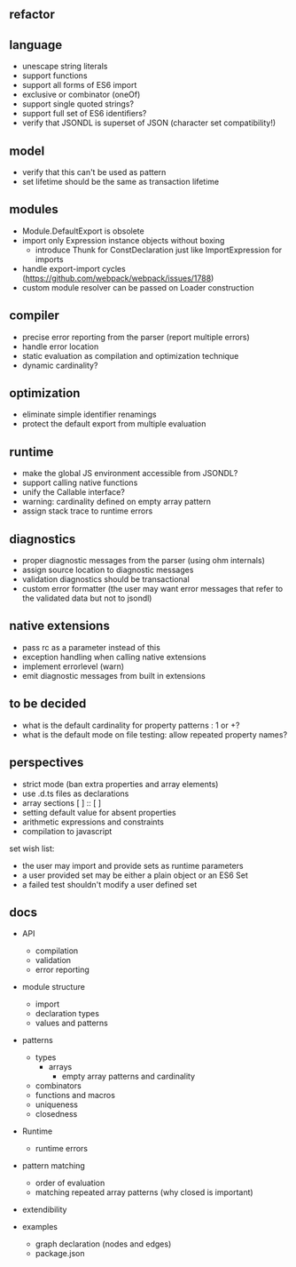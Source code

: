 ## refactor

## language

- unescape string literals
- support functions
- support all forms of ES6 import
- exclusive or combinator (oneOf)
- support single quoted strings?
- support full set of ES6 identifiers?
- verify that JSONDL is superset of JSON (character set compatibility!)

## model

- verify that this can't be used as pattern
- set lifetime should be the same as transaction lifetime

## modules

- Module.DefaultExport is obsolete
- import only Expression instance objects without boxing
  - introduce Thunk for ConstDeclaration just like ImportExpression for imports
- handle export-import cycles (https://github.com/webpack/webpack/issues/1788)
- custom module resolver can be passed on Loader construction

## compiler

- precise error reporting from the parser (report multiple errors)
- handle error location
- static evaluation as compilation and optimization technique
- dynamic cardinality?

## optimization

- eliminate simple identifier renamings
- protect the default export from multiple evaluation

## runtime

- make the global JS environment accessible from JSONDL?
- support calling native functions
- unify the Callable interface?
- warning: cardinality defined on empty array pattern
- assign stack trace to runtime errors

## diagnostics

- proper diagnostic messages from the parser (using ohm internals)
- assign source location to diagnostic messages
- validation diagnostics should be transactional
- custom error formatter (the user may want error messages that refer to the 
  validated data but not to jsondl)

## native extensions

- pass rc as a parameter instead of this
- exception handling when calling native extensions
- implement errorlevel (warn)
- emit diagnostic messages from built in extensions

## to be decided

- what is the default cardinality for property patterns : 1 or +?
- what is the default mode on file testing: allow repeated property names?

## perspectives

- strict mode (ban extra properties and array elements)
- use .d.ts files as declarations
- array sections [ ] :: [ ]
- setting default value for absent properties
- arithmetic expressions and constraints
- compilation to javascript

set wish list:
- the user may import and provide sets as runtime parameters
- a user provided set may be either a plain object or an ES6 Set
- a failed test shouldn't modify a user defined set

## docs

- API
  - compilation
  - validation
  - error reporting

- module structure
  - import
  - declaration types
  - values and patterns


- patterns
  - types
    - arrays
      - empty array patterns and cardinality  
  - combinators
  - functions and macros
  - uniqueness
  - closedness

- Runtime
  - runtime errors

- pattern matching
  - order of evaluation
  - matching repeated array patterns (why closed is important)

- extendibility

- examples
  - graph declaration (nodes and edges)
  - package.json
